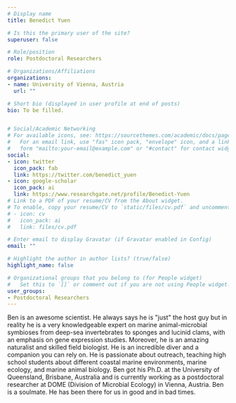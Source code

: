 ```yaml
---
# Display name
title: Benedict Yuen

# Is this the primary user of the site?
superuser: false

# Role/position
role: Postdoctoral Researchers

# Organizations/Affiliations
organizations:
- name: University of Vienna, Austria
  url: ""

# Short bio (displayed in user profile at end of posts)
bio: To be filled.


# Social/Academic Networking
# For available icons, see: https://sourcethemes.com/academic/docs/page-builder/#icons
#   For an email link, use "fas" icon pack, "envelope" icon, and a link in the
#   form "mailto:your-email@example.com" or "#contact" for contact widget.
social:
- icon: twitter
  icon_pack: fab
  link: https://twitter.com/benedict_yuen
- icon: google-scholar
  icon_pack: ai
  link: https://www.researchgate.net/profile/Benedict-Yuen
# Link to a PDF of your resume/CV from the About widget.
# To enable, copy your resume/CV to `static/files/cv.pdf` and uncomment the lines below.
# - icon: cv
#   icon_pack: ai
#   link: files/cv.pdf

# Enter email to display Gravatar (if Gravatar enabled in Config)
email: ""

# Highlight the author in author lists? (true/false)
highlight_name: false

# Organizational groups that you belong to (for People widget)
#   Set this to `[]` or comment out if you are not using People widget.
user_groups:
- Postdoctoral Researchers
---
```


Ben is an awesome scientist. He always says he is "just" the host guy but in reality he is a very knowledgeable expert on marine animal-microbial symbioses from deep-sea invertebrates to sponges and lucinid clams, with an emphasis on gene expression studies. Moreover, he is an amazing naturalist and skilled field biologist. He is an incredible diver and a companion you can rely on. He is passionate about outreach, teaching high school students about different coastal marine environments, marine ecology, and marine animal biology. Ben got his Ph.D. at the University of Queensland, Brisbane, Australia and is currently working as a postdoctoral researcher at DOME (Division of Microbial Ecology) in Vienna, Austria. Ben is a soulmate. He has been there for us in good and in bad times. 
